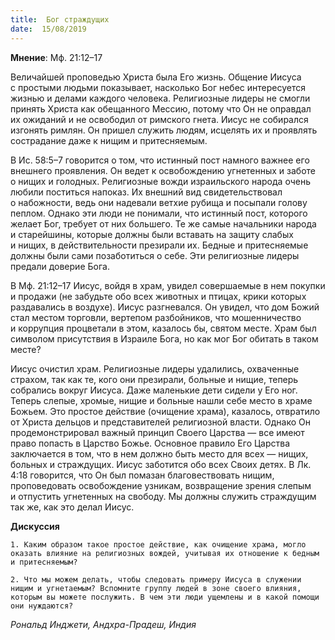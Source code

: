 ```yaml
---
title:  Бог страждущих
date:  15/08/2019
---
```


**Мнение**: Мф. 21:12–17

Величайшей проповедью Христа была Его жизнь. Общение Иисуса с простыми людьми показывает, насколько Бог небес интересуется жизнью и делами каждого человека. Религиозные лидеры не смогли принять Христа как обещанного Мессию, потому что Он не оправдал их ожиданий и не освободил от римского гнета. Иисус не собирался изгонять римлян. Он пришел служить людям, исцелять их и проявлять сострадание даже к нищим и притесняемым.

В Ис. 58:5–7 говорится о том, что истинный пост намного важнее его внешнего проявления. Он ведет к освобождению угнетенных и заботе о нищих и голодных. Религиозные вожди израильского народа очень любили поститься напоказ. Их внешний вид свидетельствовал о набожности, ведь они надевали ветхие рубища и посыпали голову пеплом. Однако эти люди не понимали, что истинный пост, которого желает Бог, требует от них большего. Те же самые начальники народа и старейшины, которые должны были вставать на защиту слабых и нищих, в действительности презирали их. Бедные и притесняемые должны были сами позаботиться о себе. Эти религиозные лидеры предали доверие Бога.

В Мф. 21:12–17 Иисус, войдя в храм, увидел совершаемые в нем покупки и продажи (не забудьте обо всех животных и птицах, крики которых раздавались в воздухе). Иисус разгневался. Он увидел, что дом Божий стал местом торговли, вертепом разбойников, что мошенничество и коррупция процветали в этом, казалось бы, святом месте. Храм был символом присутствия в Израиле Бога, но как мог Бог обитать в таком месте?

Иисус очистил храм. Религиозные лидеры удалились, охваченные страхом, так как те, кого они презирали, больные и нищие, теперь собрались вокруг Иисуса. Даже маленькие дети сидели у Его ног. Теперь слепые, хромые, нищие и больные нашли себе место в храме Божьем. Это простое действие (очищение храма), казалось, отвратило от Христа дельцов и представителей религиозной власти. Однако Он продемонстрировал важный принцип Своего Царства — все имеют право попасть в Царство Божье. Основное правило Его Царства заключается в том, что в нем должно быть место для всех — нищих, больных и страждущих. Иисус заботится обо всех Своих детях. В Лк. 4:18 говорится, что Он был помазан благовествовать нищим, проповедовать освобождение узникам, возвращение зрения слепым и отпустить угнетенных на свободу. Мы должны служить страждущим так же, как это делал Иисус.

**Дискуссия**

`1.	Каким образом такое простое действие, как очищение храма, могло оказать влияние на религиозных вождей, учитывая их отношение к бедным и притесняемым?`

`2.	Что мы можем делать, чтобы следовать примеру Иисуса в служении нищим и угнетаемым? Вспомните группу людей в зоне своего влияния, которым вы можете послужить. В чем эти люди ущемлены и в какой помощи они нуждаются?`

_Рональд Инджети, Андхра-Прадеш, Индия_